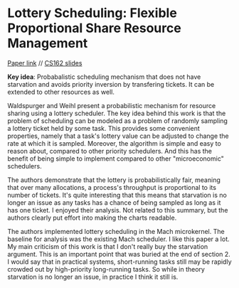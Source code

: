 # Lottery Scheduling: Flexible Proportional Share Resource Management
[Paper link](https://www.usenix.org/legacy/publications/library/proceedings/osdi/full_papers/waldspurger.pdf)  //  [CS162 slides](https://cs162.eecs.berkeley.edu/static/lectures/10.pdf)

**Key idea**: Probabalistic scheduling mechanism that does not have starvation and avoids priority inversion by transfering tickets. It can be extended to other resources as well.

Waldspurger and Weihl present a probabilistic mechanism for resource sharing using a lottery scheduler. The key idea behind this work is that the problem of scheduling can be modeled as a problem of randomly sampling a lottery ticket held by some task. This provides some convenient properties, namely that a task's lottery value can be adjusted to change the rate at which it is sampled. Moreover, the algorithm is simple and easy to reason about, compared to other priority schedulers. And this has the benefit of being simple to implement compared to other "microeconomic" schedulers.

The authors demonstrate that the lottery is probabilistically fair, meaning that over many allocations, a process's throughput is proportional to its number of tickets. It's quite interesting that this means that starvation is no longer an issue as any tasks has a chance of being sampled as long as it has one ticket. I enjoyed their analysis. Not related to this summary, but the authors clearly put effort into making the charts readable.

The authors implemented lottery scheduling in the Mach microkernel. The baseline for analysis was the existing Mach scheduler. I like this paper a lot. My main criticism of this work is that I don't really buy the starvation argument. This is an important point that was buried at the end of section 2. I would say that in practical systems, short-running tasks still may be rapidly crowded out by high-priority long-running tasks. So while in theory starvation is no longer an issue, in practice I think it still is.
